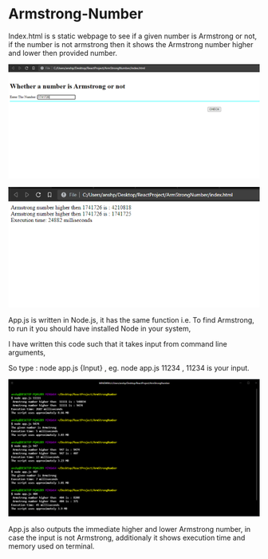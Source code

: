 # Armstrong-Number

Index.html is s static webpage to see if a given number is Armstrong or not, if the number is not armstrong then it shows the Armstrong number higher and lower then provided number.

![alt text](https://github.com/N-D-P/Armstrong-Number/blob/main/pic0-WebPage.png?raw=true)

![alt text](https://github.com/N-D-P/Armstrong-Number/blob/main/pic1-.png?raw=true)


App.js is written in Node.js, it has the same function i.e. To find Armstrong, to run it you should have installed Node in your system,

I have written this code such that it takes input from command line arguments, 

So type : node app.js {Input} , eg. node app.js 11234 , 11234 is your input.


![alt text](https://github.com/N-D-P/Armstrong-Number/blob/main/pic4-hyper.png?raw=true)

App.js also outputs the immediate higher and lower Armstrong number, in case the input is not Armstrong, additionaly it shows execution time and memory used on terminal.
